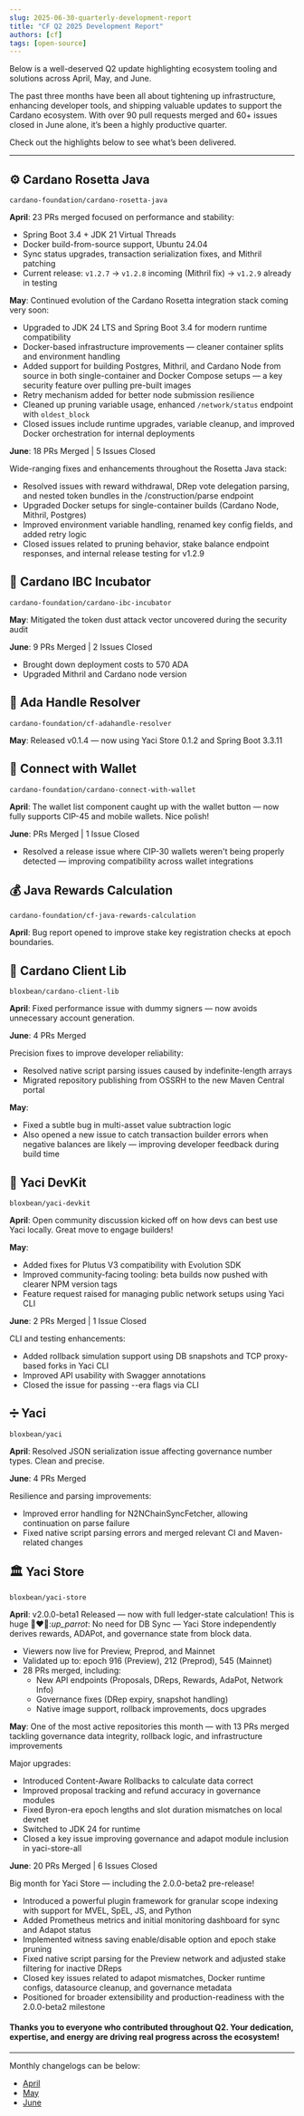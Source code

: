 ```yaml
---
slug: 2025-06-30-quarterly-development-report
title: "CF Q2 2025 Development Report"
authors: [cf]
tags: [open-source]
---
```


Below is a well-deserved Q2 update highlighting ecosystem tooling and solutions across April, May, and June.

The past three months have been all about tightening up infrastructure, enhancing developer tools, and shipping valuable updates to support the Cardano ecosystem.
With over 90 pull requests merged and 60+ issues closed in June alone, it’s been a highly productive quarter. 

Check out the highlights below to see what’s been delivered.

---
## :gear: Cardano Rosetta Java

`cardano-foundation/cardano-rosetta-java`

**April**: 23 PRs merged focused on performance and stability:
- Spring Boot 3.4 + JDK 21 Virtual Threads
- Docker build-from-source support, Ubuntu 24.04
- Sync status upgrades, transaction serialization fixes, and Mithril patching
- Current release: `v1.2.7` → `v1.2.8` incoming (Mithril fix) → `v1.2.9` already in testing

**May**: Continued evolution of the Cardano Rosetta integration stack coming very soon:
- Upgraded to JDK 24 LTS and Spring Boot 3.4 for modern runtime compatibility
- Docker-based infrastructure improvements — cleaner container splits and environment handling
- Added support for building Postgres, Mithril, and Cardano Node from source in both single-container and Docker Compose setups — a key security feature over pulling pre-built images
- Retry mechanism added for better node submission resilience
- Cleaned up pruning variable usage, enhanced `/network/status` endpoint with `oldest_block`
- Closed issues include runtime upgrades, variable cleanup, and improved Docker orchestration for internal deployments

**June**: 18 PRs Merged | 5 Issues Closed

Wide-ranging fixes and enhancements throughout the Rosetta Java stack:
- Resolved issues with reward withdrawal, DRep vote delegation parsing, and nested token bundles in the /construction/parse endpoint
- Upgraded Docker setups for single-container builds (Cardano Node, Mithril, Postgres)
- Improved environment variable handling, renamed key config fields, and added retry logic
- Closed issues related to pruning behavior, stake balance endpoint responses, and internal release testing for v1.2.9


## :large_blue_diamond: Cardano IBC Incubator

`cardano-foundation/cardano-ibc-incubator`

**May**: Mitigated the token dust attack vector uncovered during the security audit

**June**: 9 PRs Merged | 2 Issues Closed
- Brought down deployment costs to 570 ADA
- Upgraded Mithril and Cardano node version


## :large_blue_diamond: Ada Handle Resolver

`cardano-foundation/cf-adahandle-resolver`

**May**: Released v0.1.4 — now using Yaci Store 0.1.2 and Spring Boot 3.3.11


## :link: Connect with Wallet

`cardano-foundation/cardano-connect-with-wallet`

**April**: The wallet list component caught up with the wallet button — now fully supports CIP-45 and mobile wallets. Nice polish! 

**June**: PRs Merged | 1 Issue Closed
- Resolved a release issue where CIP-30 wallets weren't being properly detected — improving compatibility across wallet integrations


## :moneybag: Java Rewards Calculation

`cardano-foundation/cf-java-rewards-calculation`

**April**: Bug report opened to improve stake key registration checks at epoch boundaries. 


## :toolbox: Cardano Client Lib

`bloxbean/cardano-client-lib`

**April**: Fixed performance issue with dummy signers — now avoids unnecessary account generation.

**June**: 4 PRs Merged

Precision fixes to improve developer reliability:
- Resolved native script parsing issues caused by indefinite-length arrays
- Migrated repository publishing from OSSRH to the new Maven Central portal

**May**:
- Fixed a subtle bug in multi-asset value subtraction logic
- Also opened a new issue to catch transaction builder errors when negative balances are likely — improving developer feedback during build time


## :test_tube: Yaci DevKit

`bloxbean/yaci-devkit`

**April**: Open community discussion kicked off on how devs can best use Yaci locally. Great move to engage builders!

**May**:
- Added fixes for Plutus V3 compatibility with Evolution SDK
- Improved community-facing tooling: beta builds now pushed with clearer NPM version tags
- Feature request raised for managing public network setups using Yaci CLI

**June**: 2 PRs Merged | 1 Issue Closed

CLI and testing enhancements:
- Added rollback simulation support using DB snapshots and TCP proxy-based forks in Yaci CLI
- Improved API usability with Swagger annotations
- Closed the issue for passing --era flags via CLI


## :heavy_division_sign: Yaci

`bloxbean/yaci`

**April**: Resolved JSON serialization issue affecting governance number types. Clean and precise.

**June**: 4 PRs Merged

Resilience and parsing improvements:
- Improved error handling for N2NChainSyncFetcher, allowing continuation on parse failure
- Fixed native script parsing errors and merged relevant CI and Maven-related changes


## :classical_building: Yaci Store

`bloxbean/yaci-store`

**April**: v2.0.0-beta1 Released — now with full ledger-state calculation! This is huge :exploding_head::heart_on_fire::_up_parrot_:
No need for DB Sync — Yaci Store independently derives rewards, ADAPot, and governance state from block data.
- Viewers now live for Preview, Preprod, and Mainnet
- Validated up to: epoch 916 (Preview), 212 (Preprod), 545 (Mainnet)
- 28 PRs merged, including:
    - New API endpoints (Proposals, DReps, Rewards, AdaPot, Network Info)
    - Governance fixes (DRep expiry, snapshot handling)
    - Native image support, rollback improvements, docs upgrades

**May**: One of the most active repositories this month — with 13 PRs merged tackling governance data integrity, rollback logic, and infrastructure improvements

Major upgrades:
- Introduced Content-Aware Rollbacks to calculate data correct
- Improved proposal tracking and refund accuracy in governance modules
- Fixed Byron-era epoch lengths and slot duration mismatches on local devnet
- Switched to JDK 24 for runtime
- Closed a key issue improving governance and adapot module inclusion in yaci-store-all

**June**: 20 PRs Merged | 6 Issues Closed

Big month for Yaci Store — including the 2.0.0-beta2 pre-release!
- Introduced a powerful plugin framework for granular scope indexing with support for MVEL, SpEL, JS, and Python
- Added Prometheus metrics and initial monitoring dashboard for sync and Adapot status
- Implemented witness saving enable/disable option and epoch stake pruning
- Fixed native script parsing for the Preview network and adjusted stake filtering for inactive DReps
- Closed key issues related to adapot mismatches, Docker runtime configs, datasource cleanup, and governance metadata
- Positioned for broader extensibility and production-readiness with the 2.0.0-beta2 milestone


#### Thanks you to everyone who contributed throughout Q2. Your dedication, expertise, and energy are driving real progress across the ecosystem!

---
Monthly changelogs can be below:
- [April](https://github.com/cardano-foundation/ecosystem-updates/blob/main/github_digest_April_2025.md)
- [May](https://github.com/cardano-foundation/ecosystem-updates/blob/main/github_digest_May_2025.md)
- [June](https://github.com/cardano-foundation/ecosystem-updates/blob/main/github_digest_June_2025.md)
